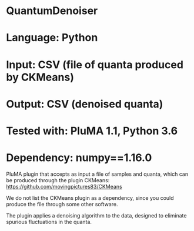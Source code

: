 # QuantumDenoiser
# Language: Python
# Input: CSV (file of quanta produced by CKMeans)
# Output: CSV (denoised quanta)
# Tested with: PluMA 1.1, Python 3.6
# Dependency: numpy==1.16.0

PluMA plugin that accepts as input a file of samples and quanta,
which can be produced through the plugin CKMeans:
https://github.com/movingpictures83/CKMeans

We do not list the CKMeans plugin as a dependency, since you could produce
the file through some other software.

The plugin applies a denoising algorithm to the data,
designed to eliminate spurious fluctuations in the quanta.
